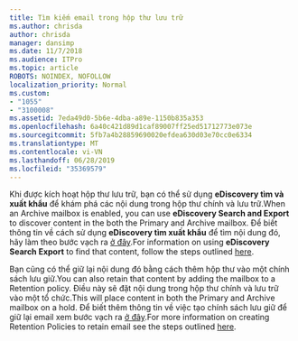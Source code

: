 ```yaml
---
title: Tìm kiếm email trong hộp thư lưu trữ
ms.author: chrisda
author: chrisda
manager: dansimp
ms.date: 11/7/2018
ms.audience: ITPro
ms.topic: article
ROBOTS: NOINDEX, NOFOLLOW
localization_priority: Normal
ms.custom:
- "1055"
- "3100008"
ms.assetid: 7eda49d0-5b6e-4dba-a89e-1150b835a353
ms.openlocfilehash: 6a40c421d89d1caf89007ff25ed51712773e073e
ms.sourcegitcommit: 5fb7a4b28859690020efdea630d03e70cc0e6334
ms.translationtype: MT
ms.contentlocale: vi-VN
ms.lasthandoff: 06/28/2019
ms.locfileid: "35369579"
---
```

<span data-ttu-id="d6ead-102">Khi được kích hoạt hộp thư lưu trữ, bạn có thể sử dụng **eDiscovery tìm và xuất khẩu** để khám phá các nội dung trong hộp thư chính và lưu trữ.</span><span class="sxs-lookup"><span data-stu-id="d6ead-102">When an Archive mailbox is enabled, you can use **eDiscovery Search and Export** to discover content in the both the Primary and Archive mailbox.</span></span> <span data-ttu-id="d6ead-103">Để biết thông tin về cách sử dụng **eDiscovery tìm xuất khẩu** để tìm nội dung đó, hãy làm theo bước vạch ra [ở đây](https://docs.microsoft.com/office365/securitycompliance/export-search-results).</span><span class="sxs-lookup"><span data-stu-id="d6ead-103">For information on using **eDiscovery Search Export** to find that content, follow the steps outlined [here](https://docs.microsoft.com/office365/securitycompliance/export-search-results).</span></span>
  
<span data-ttu-id="d6ead-104">Bạn cũng có thể giữ lại nội dung đó bằng cách thêm hộp thư vào một chính sách lưu giữ.</span><span class="sxs-lookup"><span data-stu-id="d6ead-104">You can also retain that content by adding the mailbox to a Retention policy.</span></span> <span data-ttu-id="d6ead-105">Điều này sẽ đặt nội dung trong hộp thư chính và lưu trữ vào một tổ chức.</span><span class="sxs-lookup"><span data-stu-id="d6ead-105">This will place content in both the Primary and Archive mailbox on a hold.</span></span> <span data-ttu-id="d6ead-106">Để biết thêm thông tin về việc tạo chính sách lưu giữ để giữ lại email xem bước vạch ra [ở đây](https://docs.microsoft.com/Office365/securitycompliance/retention-policies).</span><span class="sxs-lookup"><span data-stu-id="d6ead-106">For more information on creating Retention Policies to retain email see the steps outlined [here](https://docs.microsoft.com/Office365/securitycompliance/retention-policies).</span></span>
  